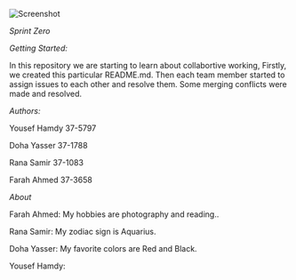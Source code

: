  ![Screenshot](Screenshot.jpg)

*Sprint* *Zero*



*Getting Started:*


In this repository we are starting to learn about collabortive working, 
Firstly, we created this particular README.md.
Then each team member started to assign issues to each other and 
resolve them. Some merging conflicts were made and resolved.



*Authors:*



Yousef Hamdy 37-5797

Doha Yasser 37-1788

Rana Samir 37-1083

Farah Ahmed 37-3658




*About* 


Farah Ahmed: My hobbies are photography and reading..

Rana Samir: My zodiac sign is Aquarius.

Doha Yasser: My favorite colors are Red and Black.

Yousef Hamdy:




